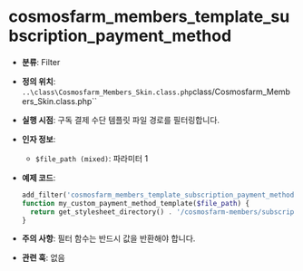 # cosmosfarm_members_template_subscription_payment_method

- **분류**: Filter
- **정의 위치**: `..\class\Cosmosfarm_Members_Skin.class.php`class/Cosmosfarm_Members_Skin.class.php``
- **실행 시점**: 구독 결제 수단 템플릿 파일 경로를 필터링합니다.
- **인자 정보**:
  - `$file_path (mixed)`: 파라미터 1
- **예제 코드**:

  ```php
  add_filter('cosmosfarm_members_template_subscription_payment_method', 'my_custom_payment_method_template');
  function my_custom_payment_method_template($file_path) {
    return get_stylesheet_directory() . '/cosmosfarm-members/subscription-payment-method.php';
  }
  ```

- **주의 사항**: 필터 함수는 반드시 값을 반환해야 합니다.
- **관련 훅**: 없음
